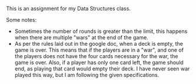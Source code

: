 This is an assignment for my Data Structures class.

Some notes:
  - Sometimes the number of rounds is greater than the limit, this happens when there are multiple "wars" at the end of the game.
  - As per the rules laid out in the google doc, when a deck is empty, the game is over. This means that if the players are in a "war", and one of the players does not have the four cards necessary for the war, the game is over. Also, if a player has only one card left, the game should end, as playing that card would empty their deck. I have never seen war played this way, but I am following the given specifications.
